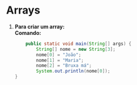 # Arrays
1. **Para criar um array:**  
    **Comando:**  
    ```java
        public static void main(String[] args) {
            String[] nome = new String[3];
            nome[0] = "João";
            nome[1] = "Maria";
            nome[2] = "Bruxa má";
            System.out.println(nome[0]);
	}
    ```